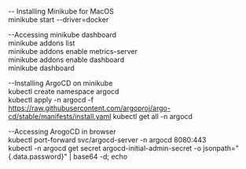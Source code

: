 


-- Installing Minikube for MacOS  
minikube start --driver=docker

--Accessing minikube dashboard  
minikube addons list  
minikube addons enable metrics-server  
minikube addons enable dashboard  
minikube dashboard  

--Installing ArgoCD on minikube  
kubectl create namespace argocd  
kubectl apply -n argocd -f https://raw.githubusercontent.com/argoproj/argo-cd/stable/manifests/install.yaml
kubectl get all -n argocd  

--Accessing ArogoCD in browser  
kubectl port-forward svc/argocd-server -n argocd 8080:443  
kubectl -n argocd get secret argocd-initial-admin-secret -o jsonpath="{.data.password}" | base64 -d; echo
